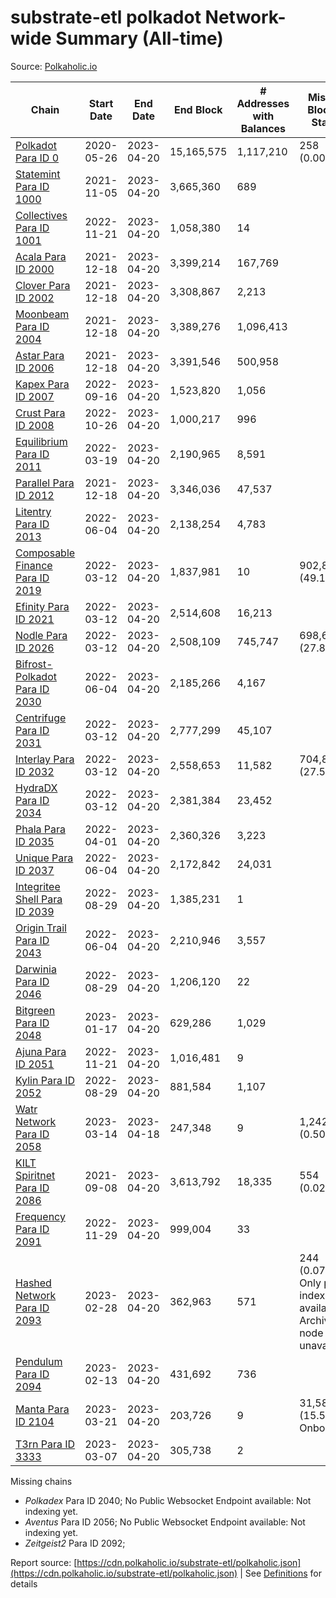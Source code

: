 # substrate-etl polkadot Network-wide Summary (All-time)

Source: [Polkaholic.io](https://polkaholic.io)


| Chain            | Start Date | End Date | End Block | # Addresses with Balances | Missing Blocks / Status |
| ---------------- | ---------- | ---------| --------- | ------------------------- | ----------------------- |
| [Polkadot Para ID 0](/polkadot/0-polkadot) | 2020-05-26 | 2023-04-20 | 15,165,575 |  1,117,210 | 258 (0.00%)  |
| [Statemint Para ID 1000](/polkadot/1000-statemint) | 2021-11-05 | 2023-04-20 | 3,665,360 |  689 |    |
| [Collectives Para ID 1001](/polkadot/1001-collectives) | 2022-11-21 | 2023-04-20 | 1,058,380 |  14 |    |
| [Acala Para ID 2000](/polkadot/2000-acala) | 2021-12-18 | 2023-04-20 | 3,399,214 |  167,769 |    |
| [Clover Para ID 2002](/polkadot/2002-clover) | 2021-12-18 | 2023-04-20 | 3,308,867 |  2,213 |    |
| [Moonbeam Para ID 2004](/polkadot/2004-moonbeam) | 2021-12-18 | 2023-04-20 | 3,389,276 |  1,096,413 |    |
| [Astar Para ID 2006](/polkadot/2006-astar) | 2021-12-18 | 2023-04-20 | 3,391,546 |  500,958 |    |
| [Kapex Para ID 2007](/polkadot/2007-kapex) | 2022-09-16 | 2023-04-20 | 1,523,820 |  1,056 |    |
| [Crust Para ID 2008](/polkadot/2008-crust) | 2022-10-26 | 2023-04-20 | 1,000,217 |  996 |    |
| [Equilibrium Para ID 2011](/polkadot/2011-equilibrium) | 2022-03-19 | 2023-04-20 | 2,190,965 |  8,591 |    |
| [Parallel Para ID 2012](/polkadot/2012-parallel) | 2021-12-18 | 2023-04-20 | 3,346,036 |  47,537 |    |
| [Litentry Para ID 2013](/polkadot/2013-litentry) | 2022-06-04 | 2023-04-20 | 2,138,254 |  4,783 |    |
| [Composable Finance Para ID 2019](/polkadot/2019-composable) | 2022-03-12 | 2023-04-20 | 1,837,981 |  10 | 902,829 (49.12%)  |
| [Efinity Para ID 2021](/polkadot/2021-efinity) | 2022-03-12 | 2023-04-20 | 2,514,608 |  16,213 |    |
| [Nodle Para ID 2026](/polkadot/2026-nodle) | 2022-03-12 | 2023-04-20 | 2,508,109 |  745,747 | 698,669 (27.86%)  |
| [Bifrost-Polkadot Para ID 2030](/polkadot/2030-bifrost-dot) | 2022-06-04 | 2023-04-20 | 2,185,266 |  4,167 |    |
| [Centrifuge Para ID 2031](/polkadot/2031-centrifuge) | 2022-03-12 | 2023-04-20 | 2,777,299 |  45,107 |    |
| [Interlay Para ID 2032](/polkadot/2032-interlay) | 2022-03-12 | 2023-04-20 | 2,558,653 |  11,582 | 704,852 (27.55%)  |
| [HydraDX Para ID 2034](/polkadot/2034-hydradx) | 2022-03-12 | 2023-04-20 | 2,381,384 |  23,452 |    |
| [Phala Para ID 2035](/polkadot/2035-phala) | 2022-04-01 | 2023-04-20 | 2,360,326 |  3,223 |    |
| [Unique Para ID 2037](/polkadot/2037-unique) | 2022-06-04 | 2023-04-20 | 2,172,842 |  24,031 |    |
| [Integritee Shell Para ID 2039](/polkadot/2039-integritee-shell) | 2022-08-29 | 2023-04-20 | 1,385,231 |  1 |    |
| [Origin Trail Para ID 2043](/polkadot/2043-origintrail) | 2022-06-04 | 2023-04-20 | 2,210,946 |  3,557 |    |
| [Darwinia Para ID 2046](/polkadot/2046-darwinia) | 2022-08-29 | 2023-04-20 | 1,206,120 |  22 |    |
| [Bitgreen Para ID 2048](/polkadot/2048-bitgreen) | 2023-01-17 | 2023-04-20 | 629,286 |  1,029 |    |
| [Ajuna Para ID 2051](/polkadot/2051-ajuna) | 2022-11-21 | 2023-04-20 | 1,016,481 |  9 |    |
| [Kylin Para ID 2052](/polkadot/2052-kylin) | 2022-08-29 | 2023-04-20 | 881,584 |  1,107 |    |
| [Watr Network Para ID 2058](/polkadot/2058-watr) | 2023-03-14 | 2023-04-18 | 247,348 |  9 | 1,242 (0.50%)  |
| [KILT Spiritnet Para ID 2086](/polkadot/2086-kilt) | 2021-09-08 | 2023-04-20 | 3,613,792 |  18,335 | 554 (0.02%)  |
| [Frequency Para ID 2091](/polkadot/2091-frequency) | 2022-11-29 | 2023-04-20 | 999,004 |  33 |    |
| [Hashed Network Para ID 2093](/polkadot/2093-hashed) | 2023-02-28 | 2023-04-20 | 362,963 |  571 | 244 (0.07%) Only partial index available: Archive node unavailable |
| [Pendulum Para ID 2094](/polkadot/2094-pendulum) | 2023-02-13 | 2023-04-20 | 431,692 |  736 |    |
| [Manta Para ID 2104](/polkadot/2104-manta) | 2023-03-21 | 2023-04-20 | 203,726 |  9 | 31,580 (15.50%) Onboarding |
| [T3rn Para ID 3333](/polkadot/3333-t3rn) | 2023-03-07 | 2023-04-20 | 305,738 |  2 |    |

Missing chains


* *Polkadex* Para ID 2040; No Public Websocket Endpoint available: Not indexing yet.
* *Aventus* Para ID 2056; No Public Websocket Endpoint available: Not indexing yet.
* *Zeitgeist2* Para ID 2092; 

Report source: [https://cdn.polkaholic.io/substrate-etl/polkaholic.json](https://cdn.polkaholic.io/substrate-etl/polkaholic.json) | See [Definitions](/DEFINITIONS.md) for details
